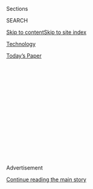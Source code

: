 <div id="app">

<div>

<div>

<div>

<div class="NYTAppHideMasthead css-1q2w90k e1suatyy0">

<div class="section css-ui9rw0 e1suatyy2">

<div class="css-eph4ug er09x8g0">

<div class="css-6n7j50">

</div>

<span class="css-1dv1kvn">Sections</span>

<div class="css-10488qs">

<span class="css-1dv1kvn">SEARCH</span>

</div>

[Skip to content](#site-content)[Skip to site
index](#site-index)

</div>

<div id="masthead-section-label" class="css-1wr3we4 eaxe0e00">

[Technology](https://www.nytimes3xbfgragh.onion/section/technology)

</div>

<div class="css-10698na e1huz5gh0">

</div>

</div>

<div id="masthead-bar-one" class="section hasLinks css-15hmgas e1csuq9d3">

<div class="css-uqyvli e1csuq9d0">

</div>

<div class="css-1uqjmks e1csuq9d1">

</div>

<div class="css-9e9ivx">

[](https://myaccount.nytimes3xbfgragh.onion/auth/login?response_type=cookie&client_id=vi)

</div>

<div class="css-1bvtpon e1csuq9d2">

[Today’s
Paper](https://www.nytimes3xbfgragh.onion/section/todayspaper)

</div>

</div>

</div>

</div>

<div data-aria-hidden="false">

<div id="site-content" data-role="main">

<div>

<div class="css-1aor85t" style="opacity:0.000000001;z-index:-1;visibility:hidden">

<div class="css-1hqnpie">

<div class="css-epjblv">

<span class="css-17xtcya">[Technology](/section/technology)</span><span class="css-x15j1o">|</span><span class="css-fwqvlz">Trump
Targets WeChat and TikTok, in Sharp Escalation With
China</span>

</div>

<div class="css-k008qs">

<div class="css-1iwv8en">

<span class="css-18z7m18"></span>

<div>

</div>

</div>

<span class="css-1n6z4y">https://nyti.ms/3ifwdjl</span>

<div class="css-1705lsu">

<div class="css-4xjgmj">

<div class="css-4skfbu" data-role="toolbar" data-aria-label="Social Media Share buttons, Save button, and Comments Panel with current comment count" data-testid="share-tools">

  - 
  - 
  - 
  - 
    
    <div class="css-6n7j50">
    
    </div>

  - 
  - 

</div>

</div>

</div>

</div>

</div>

</div>

<div class="css-13pd83m">

</div>

<div id="top-wrapper" class="css-1sy8kpn">

<div id="top-slug" class="css-l9onyx">

Advertisement

</div>

[Continue reading the main
story](#after-top)

<div class="ad top-wrapper" style="text-align:center;height:100%;display:block;min-height:250px">

<div id="top" class="place-ad" data-position="top" data-size-key="top">

</div>

</div>

<div id="after-top">

</div>

</div>

<div>

<div id="sponsor-wrapper" class="css-1hyfx7x">

<div id="sponsor-slug" class="css-19vbshk">

Supported by

</div>

[Continue reading the main
story](#after-sponsor)

<div id="sponsor" class="ad sponsor-wrapper" style="text-align:center;height:100%;display:block">

</div>

<div id="after-sponsor">

</div>

</div>

<div class="css-186x18t">

</div>

<div class="css-1vkm6nb ehdk2mb0">

# Trump Targets WeChat and TikTok, in Sharp Escalation With China

</div>

The government cited national security concerns in announcing sweeping
restrictions on two popular Chinese social media networks, a move that
is likely to be met with retaliation.

<div class="css-79elbk" data-testid="photoviewer-wrapper">

<div class="css-z3e15g" data-testid="photoviewer-wrapper-hidden">

</div>

<div class="css-1a48zt4 ehw59r15" data-testid="photoviewer-children">

![<span class="css-16f3y1r e13ogyst0" data-aria-hidden="true">President
Trump signed executive orders that placed restrictions on TikTok and
WeChat, two popular Chinese social media networks, after 45
days.</span><span class="css-cnj6d5 e1z0qqy90" itemprop="copyrightHolder"><span class="css-1ly73wi e1tej78p0">Credit...</span><span><span>Danish
Siddiqui/Reuters</span></span></span>](https://static01.graylady3jvrrxbe.onion/images/2020/08/06/business/06dc-chinaban1/merlin_175366002_fe1eaecc-4bf3-4dfe-8538-24ad1d4024bb-articleLarge.jpg?quality=75&auto=webp&disable=upscale)

</div>

</div>

<div class="css-18e8msd">

<div class="css-otjvjh epjyd6m0">

<div class="css-nmf14i ey68jwv0" data-aria-hidden="true">

[![Ana
Swanson](https://static01.graylady3jvrrxbe.onion/images/2018/12/10/multimedia/author-ana-swanson/author-ana-swanson-thumbLarge.png
"Ana Swanson")](https://www.nytimes3xbfgragh.onion/by/ana-swanson)[![Mike
Isaac](https://static01.graylady3jvrrxbe.onion/images/2018/02/16/multimedia/author-mike-isaac/author-mike-isaac-thumbLarge.jpg
"Mike Isaac")](https://www.nytimes3xbfgragh.onion/by/mike-isaac)[![Paul
Mozur](https://static01.graylady3jvrrxbe.onion/images/2018/10/15/multimedia/author-paul-mozur/author-paul-mozur-thumbLarge.png
"Paul Mozur")](https://www.nytimes3xbfgragh.onion/by/paul-mozur)

</div>

<div class="css-1baulvz">

By [<span class="css-1baulvz" itemprop="name">Ana
Swanson</span>](https://www.nytimes3xbfgragh.onion/by/ana-swanson),
[<span class="css-1baulvz" itemprop="name">Mike
Isaac</span>](https://www.nytimes3xbfgragh.onion/by/mike-isaac) and
[<span class="css-1baulvz last-byline" itemprop="name">Paul
Mozur</span>](https://www.nytimes3xbfgragh.onion/by/paul-mozur)

</div>

</div>

  - 
    
    <div class="css-ld3wwf e16638kd2">
    
    Published Aug. 6, 2020Updated Aug. 28,
    2020
    
    </div>

  - 
    
    <div class="css-4xjgmj">
    
    <div class="css-pvvomx" data-role="toolbar" data-aria-label="Social Media Share buttons, Save button, and Comments Panel with current comment count" data-testid="share-tools">
    
      - 
      - 
      - 
      - 
        
        <div class="css-6n7j50">
        
        </div>
    
      - 
      - 
    
    </div>
    
    </div>

</div>

<div class="css-mdjrty">

[阅读简体中文版](https://cn.nytimes3xbfgragh.onion/usa/20200807/trump-wechat-tiktok-china/ "Read in Simplified Chinese")[閱讀繁體中文版](https://cn.nytimes3xbfgragh.onion/usa/20200807/trump-wechat-tiktok-china/zh-hant/ "Read in Traditional Chinese")

</div>

</div>

<div class="section meteredContent css-1r7ky0e" name="articleBody" itemprop="articleBody">

<div class="css-1fanzo5 StoryBodyCompanionColumn">

<div class="css-53u6y8">

WASHINGTON — The Trump administration has announced sweeping
restrictions on two popular Chinese social media networks,
[TikTok](https://www.nytimes3xbfgragh.onion/2020/08/28/technology/tiktok-walmart-ecommerce.html)
and
[WeChat](https://www.nytimes3xbfgragh.onion/2020/09/04/technology/wechat-china-united-states.html),
a sharp escalation of its confrontation with China that is likely to be
met with retaliation.

Two executive orders, released late Thursday and taking effect in 45
days, cited national security concerns to bar any transactions with
WeChat or
[TikTok](https://www.nytimes3xbfgragh.onion/2020/08/28/technology/microsoft-tiktok-lobbying.html)
by any person or involving any property subject to the jurisdiction of
the United States. The order essentially sets a 45-day deadline for an
acquisition of TikTok, which is [in talks to be acquired by
Microsoft](https://www.nytimes3xbfgragh.onion/2020/08/03/technology/trump-tiktok-microsoft.html).

Tensions between the United States and China have already escalated to
levels not seen in decades over rifts in geopolitics, technology and
trade. In recent months, Trump administration officials have challenged
China on its crackdown in Hong Kong, its territorial claims in the South
China Sea and its efforts to produce global tech champions. The campaign
has been provoked in part by China’s more assertive posture, but also
President Trump’s desire to convince voters that he is tough on China as
the election approaches.

Mr. Trump’s advisers have zeroed in on technology companies, which they
say are beholden to the Chinese government through security laws. Many
companies that do business across the Pacific have been left paralyzed
or begun to reconsider their partnerships, unsure of whether these
tensions will spill into a new Cold War. The restrictions announced
Thursday would also represent a further balkanization of the global
internet, as nations continue to cut off foreign technology companies
from one another’s markets.

</div>

</div>

<div class="css-1fanzo5 StoryBodyCompanionColumn">

<div class="css-53u6y8">

In the announcement, Mr. Trump accused WeChat, made by Tencent, and
TikTok, made by ByteDance, of providing a channel for the Chinese
Communist Party to obtain Americans’ proprietary information, keep tabs
on Chinese citizens abroad and carry out disinformation campaigns to
benefit China’s interest.

“The spread in the United States of mobile applications developed and
owned by companies in the People’s Republic of China (China) continues
to threaten the national security, foreign policy and economy of the
United States,” the president wrote.

Much remains unclear about the scope of the ban, including precisely
which transactions would be covered. But it appears to have even more
severe consequences for WeChat than for TikTok, which could be rescued
through its talks with an American suitor.

WeChat is used widely around the world, particularly by people of
Chinese descent, to communicate with friends, read news and carry out
business transactions, and such a ban could effectively cut off much
informal communication between people in China and the United States.
Questions remain as to whether the order will affect businesses tied to
Tencent, WeChat’s parent company, which is an investor in many popular
American technology and gaming start-ups.

“We are reviewing the executive order to get a full understanding,” a
Tencent representative said early Friday. The company’s shares fell
almost 6 percent in trading on Friday.

</div>

</div>

<div class="css-1fanzo5 StoryBodyCompanionColumn">

<div class="css-53u6y8">

A press officer for Microsoft declined to comment.

In a statement on Friday, TikTok said it was “shocked” by the executive
order, which it said risked “undermining global businesses’ trust in the
United States’ commitment to the rule of law.”

“We will pursue all remedies available to us,” the statement said, “in
order to ensure that the rule of law is not discarded and that our
company and our users are treated fairly — if not by the administration,
then by the U.S. courts.”

At a daily news briefing Friday, the Chinese Ministry of Foreign Affairs
spokesman Wang Wenbin called the executive orders a “nakedly hegemonic
act” and added, “on the pretext of national security, the U.S.
frequently abuses national power and unreasonably suppresses relevant
enterprises.”

TikTok is in talks with at least three other American companies,
including Microsoft, regarding a potential acquisition of TikTok’s
business. Last week, Microsoft said it planned to pursue the
negotiations for a purchase of TikTok’s service in the United States,
Canada, Australia and New Zealand, and would do so by Sept. 15.

Mr. Trump for weeks has been urged to intervene with TikTok, and by a
range of advisers. Many of those advisers, including Treasury Secretary
Steven Mnuchin, had counseled Mr. Trump to follow the recommendations of
a national security panel, the Committee on Foreign Investment in the
United States, and allow Microsoft or another suitor to buy the
Chinese-owned service.

But other advisers, like the White House trade adviser Peter Navarro,
pushed for more sweeping action. By Friday evening, as the president
flew back to Washington from Florida, Mr. Trump told reporters that he
did not want TikTok to be acquired by an American company and that he
would use his presidential authority to bar TikTok from operating in the
United States.

That position did not last long. Mr. Mnuchin and other officials
scrambled to find people who would intervene with the president,
imploring people like Senator Lindsey Graham, Republican from South
Carolina, to explain to the president why the Microsoft deal was a good
option. Mr. Graham and Mr. Mnuchin cautioned Mr. Trump about a risky
political calculation if TikTok simply went dark.

</div>

</div>

<div class="css-1fanzo5 StoryBodyCompanionColumn">

<div class="css-53u6y8">

By Sunday, [Mr. Trump had come
around](https://www.nytimes3xbfgragh.onion/2020/08/02/business/economy/trump-tiktok-china-national-security.html).
But he has never seemed completely settled on one approach.

The threat of an outright ban on transactions is a serious blow for
ByteDance and Zhang Yiming, the company’s chief executive, whose goal
for years has been to connect the world through his various consumer
apps. Nicknamed the “[app
factory](https://qz.com/1803609/all-the-apps-run-by-tiktoks-chinese-owner-bytedance/#:~:text=Although%20most%20often%20described%20as,news%20aggregator%20to%20productivity%20management)”
in China, ByteDance is home to more than 20 apps, including personal
financial apps and productivity programs.

TikTok is far and away the crown jewel of ByteDance’s portfolio. Used by
more than 800 million people globally, TikTok grew popular for its
short, catchy videos that spread quickly and virally over social media
channels. Mr. Zhang took steps to allow TikTok’s presence in some of the
world’s most important consumer markets, like storing user data on
servers in Virginia and Singapore, and hiring heads of business in the
United States.

For many in China, the ban of WeChat will be a bigger deal. TikTok does
not operate in China, where ByteDance instead offers an equivalent
service, called Douyin.

WeChat, on the other hand, spans Beijing’s system of internet filters,
connecting communities within and outside China. Exchange students use
it to keep in touch with their families, investors use it to broker
deals, and diaspora communities rely on it to keep in touch with
relatives. Within China there are few alternatives to WeChat, because
most other international messaging apps are blocked.

The order appeared to ban transactions between U.S. companies and
Tencent, the owner of WeChat. Such a block would become a major
difficulty for American firms in China, which use the ubiquitous WeChat
social media app to do marketing, advertising and after-sales service.

Tencent is also widely invested in American gaming and social media
companies, including Snap, Activision Blizzard and the makers of
Fortnite, Clash of Clans and League of Legends. It’s not clear how the
order might affect such investments.

Over the years WeChat went from copycat chat app to a force all its own.
Crammed with services that enable online payments, e-commerce orders and
other services, it grew into an inspiration for Silicon Valley.
Companies like Facebook followed some of its cues in adding features to
their own messaging apps.

</div>

</div>

<div class="css-1fanzo5 StoryBodyCompanionColumn">

<div class="css-53u6y8">

Yet WeChat has also long been used by the police in Beijing to track
dissidents. More recently, the app has emerged as a data conduit for the
newly empowered internet police, who examine discussions for signs of
political disloyalty. The app is also heavily censored, turning it into
a sort of state-controlled filter bubble. Rumors not acceptable by
Beijing are quashed, while others are left to spread.

Concern has been growing among Trump administration officials that
WeChat offers the Chinese government not merely a way to gather data and
information within the United States, but also a potent channel for
spreading alternative narratives and disinformation. Matthew Pottinger,
the deputy White House national security adviser, and Mr. Navarro have
both been strong supporters of the executive orders.

But the national security cases against TikTok and WeChat are far from
clear. Even within the national security community — and the nation’s
intelligence agencies — there are doubts that the United States can
successfully cut its networks and technologies off from China. There is
also a realization that a good number of communications will run over
Chinese-controlled computers, networks and switches no matter what the
U.S. government does.

“While TikTok is being singled out in this executive order, their data
collection and sharing practices are fairly standard in the industry,”
said Kirsten Martin, a professor on technology ethics at the University
of Notre Dame’s business school. “In fact, many fitness apps were banned
from use in the military for tracking location data, but we did not ban
them from all U.S. citizens.”

It’s not yet clear how a ban on WeChat or TikTok would be enforced, but
users could adopt the same tactics many take in China when a service is
banned and look for workarounds. If the app is taken down from app
stores, people might find other ways to download it. If its use is
blocked, they can turn to services that mask the origin of an internet
connection. Even so, as Beijing has found out, many lack the savvy and
patience for such technical fixes, and may cease using the service.

Ana Swanson reported from Washington, Mike Isaac from San Francisco, and
Paul Mozur from Taipei, Taiwan. Maggie Haberman, David Sanger and
Raymond Zhong contributed reporting.

</div>

</div>

</div>

<div>

</div>

<div>

</div>

<div>

</div>

<div>

<div id="bottom-wrapper" class="css-1ede5it">

<div id="bottom-slug" class="css-l9onyx">

Advertisement

</div>

[Continue reading the main
story](#after-bottom)

<div id="bottom" class="ad bottom-wrapper" style="text-align:center;height:100%;display:block;min-height:90px">

</div>

<div id="after-bottom">

</div>

</div>

</div>

</div>

</div>

## Site Index

<div>

</div>

## Site Information Navigation

  - [© <span>2020</span> <span>The New York Times
    Company</span>](https://help.nytimes3xbfgragh.onion/hc/en-us/articles/115014792127-Copyright-notice)

<!-- end list -->

  - [NYTCo](https://www.nytco.com/)
  - [Contact
    Us](https://help.nytimes3xbfgragh.onion/hc/en-us/articles/115015385887-Contact-Us)
  - [Work with us](https://www.nytco.com/careers/)
  - [Advertise](https://nytmediakit.com/)
  - [T Brand Studio](http://www.tbrandstudio.com/)
  - [Your Ad
    Choices](https://www.nytimes3xbfgragh.onion/privacy/cookie-policy#how-do-i-manage-trackers)
  - [Privacy](https://www.nytimes3xbfgragh.onion/privacy)
  - [Terms of
    Service](https://help.nytimes3xbfgragh.onion/hc/en-us/articles/115014893428-Terms-of-service)
  - [Terms of
    Sale](https://help.nytimes3xbfgragh.onion/hc/en-us/articles/115014893968-Terms-of-sale)
  - [Site
    Map](https://spiderbites.nytimes3xbfgragh.onion)
  - [Help](https://help.nytimes3xbfgragh.onion/hc/en-us)
  - [Subscriptions](https://www.nytimes3xbfgragh.onion/subscription?campaignId=37WXW)

</div>

</div>

</div>

</div>
